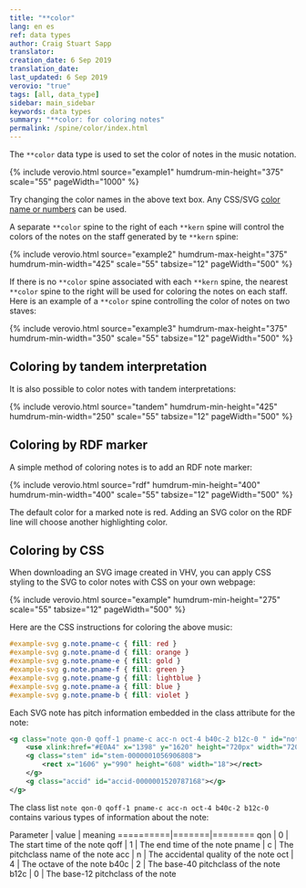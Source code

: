 ```yaml
---
title: "**color"
lang: en es
ref: data types
author: Craig Stuart Sapp
translator: 
creation_date: 6 Sep 2019
translation_date: 
last_updated: 6 Sep 2019
verovio: "true"
tags: [all, data_type]
sidebar: main_sidebar
keywords: data types
summary: "**color: for coloring notes"
permalink: /spine/color/index.html
---
```


The `**color` data type is used to set the color of notes in the music notation.



{% include verovio.html
	source="example1"
	humdrum-min-height="375"
	scale="55"
	pageWidth="1000"
%}
<script type="application/x-humdrum" id="example1">
**kern	**color
*M4/4	*
=1	=1
4c	hotpink
4g	.
4d	chartreuse
4f	.
=2	=2
2c	black
.	.
2g	.
.	.
=3	=3
4c	#9900bb44
4g	.
4r	hsl(184,49%,61%)
4c;	.
==	==
*-	*-
</script>

Try changing the color names in the above text box.  Any CSS/SVG 
<a target="_blank" href="https://www.w3.org/TR/2018/REC-css-color-3-20180619/#svg-color">color name or numbers</a>
can be used.


A separate `**color` spine  to the right of each `**kern` spine will control
the colors of the notes on the staff generated by te `**kern` spine:


{% include verovio.html
	source="example2"
	humdrum-max-height="375"
	humdrum-min-width="425"
	scale="55"
	tabsize="12"
	pageWidth="500"
%}
<script type="application/x-humdrum" id="example2">
**kern	**color	**kern	**color
*	*	*M4/4	*
=1	=1	=1	=1
2E	chartreuse	4c	hotpink
.	.	4g	.
2AA	hotpink	4d	chartreuse
.	.	4f	.
=2	=2	=2	=2
4E	#f00	2c	black
4GG	.	.	.
4BB	lightblue	2g	.
4D	.	.	.
=3	=3	=3	=3
1E	orange	4c	#9900bb44
.	.	4g	.
.	.	4r	hsl(184,49%,61%)
.	.	4c;	.
==	==	==	==
*-	*-	*-	*-
</script>


If there is no `**color` spine associated with each `**kern`
spine, the nearest `**color` spine to the right will be used for
coloring the notes on each staff.  Here is an example of a `**color`
spine controlling the color of notes on two staves:


{% include verovio.html
	source="example3"
	humdrum-max-height="375"
	humdrum-min-width="350"
	scale="55"
	tabsize="12"
	pageWidth="500"
%}
<script type="application/x-humdrum" id="example3">
**kern	**kern	**color
*	*M4/4	*
=1	=1	=1
2E	4c	hotpink
.	4g	.
2AA	4d	chartreuse
.	4f	.
=2	=2	=2
4E	2c	black
4GG	.	.
4BB	2g	.
4D	.	.
=3	=3	=3
1E	4c	#9900bb44
.	4g	.
.	4r	hsl(184,49%,61%)
.	4c;	.
==	==	==
*-	*-	*-
</script>


## Coloring by tandem interpretation ##

It is also possible to color notes with tandem interpretations:


{% include verovio.html
	source="tandem"
	humdrum-min-height="425"
	humdrum-min-width="250"
	scale="55"
	tabsize="12"
	pageWidth="500"
%}
<script type="application/x-humdrum" id="tandem">
**kern
*M4/4
=1
*color:hotpink
4c
4g
*color:chartreuse
4d
4f
=2
*color:black
2c
2g
=3
*color:#9900bb44
4c
4g
*color:hsl(184,49%,61%)
4r
4c;
==
*-
</script>


## Coloring by RDF marker ##

A simple method of coloring notes is to add an RDF note marker:

{% include verovio.html
	source="rdf"
	humdrum-min-height="400"
	humdrum-min-width="400"
	scale="55"
	tabsize="12"
	pageWidth="500"
%}
<script type="application/x-humdrum" id="rdf">
**kern
*M4/4
=1
4c
4g@
4dN
4fZ
=2
2cZ
2g
=3
4cN
4gN
4r@
4c;
==
*-
!!!RDF**kern: @ = marked note
!!!RDF**kern: N = marked note, color=chartreuse
!!!RDF**kern: Z = marked note, color="#ccaa11"
</script>

The default color for a marked note is red.  Adding an SVG color on
the RDF line will choose another highlighting color.



## Coloring by CSS ##

When downloading an SVG image created in VHV, you can apply CSS styling to the
SVG to color notes with CSS on your own webpage:

{% include verovio.html
	source="example"
	humdrum-min-height="275"
	scale="55"
	tabsize="12"
	pageWidth="500"
%}
<script type="application/x-humdrum" id="example">
**kern
*M4/4
=1
4c
4d
4e
4f
=2
4g
4a
4b
4cc
==
*-
</script>

<style>
	#example-svg g.note.pname-c { fill: red }
	#example-svg g.note.pname-d { fill: orange }
	#example-svg g.note.pname-e { fill: gold }
	#example-svg g.note.pname-f { fill: green }
	#example-svg g.note.pname-g { fill: lightblue }
	#example-svg g.note.pname-a { fill: blue }
	#example-svg g.note.pname-b { fill: violet }
</style>

Here are the CSS instructions for coloring the above music:

```css
#example-svg g.note.pname-c { fill: red }
#example-svg g.note.pname-d { fill: orange }
#example-svg g.note.pname-e { fill: gold }
#example-svg g.note.pname-f { fill: green }
#example-svg g.note.pname-g { fill: lightblue }
#example-svg g.note.pname-a { fill: blue }
#example-svg g.note.pname-b { fill: violet }
```

Each SVG note has pitch information embedded in the class attribute for the note:

```xml
<g class="note qon-0 qoff-1 pname-c acc-n oct-4 b40c-2 b12c-0 " id="note-L4F1">
	<use xlink:href="#E0A4" x="1398" y="1620" height="720px" width="720px"></use>
	<g class="stem" id="stem-0000001056906808">
		<rect x="1606" y="990" height="608" width="18"></rect>
	</g>
	<g class="accid" id="accid-0000001520787168"></g>
</g>
```

The class list `note qon-0 qoff-1 pname-c acc-n oct-4 b40c-2 b12c-0` contains various
types of information about the note:

Parameter | value | meaning
==========|=======|========
qon       | 0     | The start time of the note
qoff      | 1     | The end time of the note
pname     | c     | The pitchclass name of the note
acc       | n     | The accidental quality of the note
oct       | 4     | The octave of the note
b40c      | 2     | The base-40 pitchclass of the note
b12c      | 0     | The base-12 pitchclass of the note




